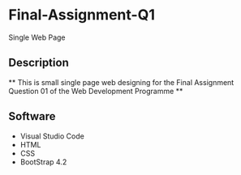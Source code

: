 # Final-Assignment-Q1
 Single Web Page

## Description
** This is small single page web designing for the Final Assignment Question 01 of the Web Development Programme **

## Software
* Visual Studio Code
* HTML
* CSS
* BootStrap 4.2

